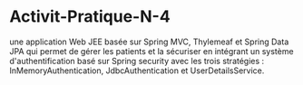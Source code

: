 # Activit-Pratique-N-4
 une application Web JEE basée sur Spring MVC, Thylemeaf et Spring Data JPA  qui permet de gérer les patients et la sécuriser en intégrant un système d'authentification basé sur Spring security avec les trois stratégies : InMemoryAuthentication, JdbcAuthentication et UserDetailsService.
